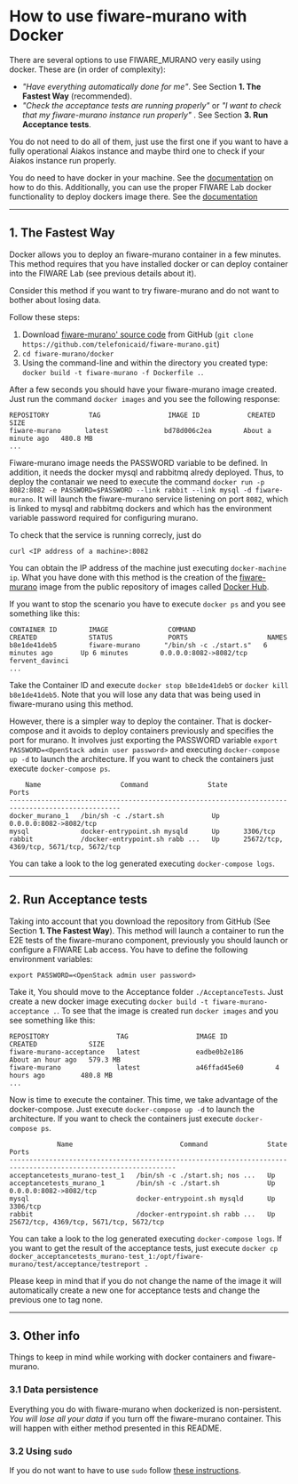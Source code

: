 
# How to use fiware-murano with Docker

There are several options to use FIWARE_MURANO very easily using docker. These are (in order of complexity):

- _"Have everything automatically done for me"_. See Section **1. The Fastest Way** (recommended).
- _"Check the acceptance tests are running properly"_ or _"I want to check that my fiware-murano instance run properly"_ . See Section **3. Run Acceptance tests**.

You do not need to do all of them, just use the first one if you want to have a fully operational Aiakos instance and maybe third one to check if your Aiakos instance run properly.

You do need to have docker in your machine. See the [documentation](https://docs.docker.com/installation/) on how to do this. Additionally, you can use the proper FIWARE Lab docker functionality to deploy dockers image there. See the [documentation](https://docs.docker.com/installation/)

----
## 1. The Fastest Way

Docker allows you to deploy an fiware-murano container in a few minutes. This method requires that you have installed docker or can deploy container into the FIWARE Lab (see previous details about it).

Consider this method if you want to try fiware-murano and do not want to bother about losing data.

Follow these steps:

1. Download [fiware-murano' source code](https://github.com/telefonicaid/fiware-murano) from GitHub (`git clone https://github.com/telefonicaid/fiware-murano.git`)
2. `cd fiware-murano/docker`
3. Using the command-line and within the directory you created type: `docker build -t fiware-murano -f Dockerfile .`.

After a few seconds you should have your fiware-murano image created. Just run the command `docker images` and you see the following response:

    REPOSITORY          TAG                 IMAGE ID            CREATED              SIZE
    fiware-murano      latest              bd78d006c2ea        About a minute ago   480.8 MB
    ...

Fiware-murano image needs the PASSWORD variable to be defined. In addition, it needs the docker mysql and rabbitmq alredy deployed.
Thus, to deploy the contanair we need
to execute the command `docker run -p 8082:8082 -e PASSWORD=$PASSWORD --link rabbit --link mysql -d fiware-murano`. It will launch the fiware-murano service
listening on port `8082`, which is linked to mysql and rabbitmq dockers and which has the environment variable password required for configuring murano.

To check that the service is running correcly, just do

	curl <IP address of a machine>:8082

You can obtain the IP address of the machine just executing `docker-machine ip`. What you have done with this method is the creation of the
 [fiware-murano](https://hub.docker.com/r/fiware/murano/) image from the public repository of images called [Docker Hub](https://hub.docker.com/).

If you want to stop the scenario you have to execute `docker ps` and you see something like this:

    CONTAINER ID        IMAGE               COMMAND                  CREATED             STATUS              PORTS                    NAMES
    b8e1de41deb5        fiware-murano      "/bin/sh -c ./start.s"   6 minutes ago       Up 6 minutes        0.0.0.0:8082->8082/tcp   fervent_davinci
    ...

Take the Container ID and execute `docker stop b8e1de41deb5` or `docker kill b8e1de41deb5`. Note that you will lose any data that was being used in
fiware-murano using this method.

However, there is a simpler way to deploy the container. That is docker-compose and it avoids to deploy containers previously and specifies the port for
murano. It involves just exporting the PASSWORD variable `export PASSWORD=<OpenStack admin user password>` and executing `docker-compose up -d` to
launch the architecture. If you want to check the containers just execute `docker-compose ps`.

        Name                    Command               State                    Ports
    --------------------------------------------------------------------------------------------------
    docker_murano_1   /bin/sh -c ./start.sh            Up      0.0.0.0:8082->8082/tcp
    mysql             docker-entrypoint.sh mysqld      Up      3306/tcp
    rabbit            /docker-entrypoint.sh rabb ...   Up      25672/tcp, 4369/tcp, 5671/tcp, 5672/tcp


You can take a look to the log generated executing `docker-compose logs`.

----
## 2. Run Acceptance tests

Taking into account that you download the repository from GitHub (See Section **1. The Fastest Way**). This method will launch a container to run the
E2E tests of the fiware-murano component, previously you should launch or configure a FIWARE Lab access. You have to define the following
environment variables:

    export PASSWORD=<OpenStack admin user password>

Take it, You should move to the Acceptance folder `./AcceptanceTests`. Just create a new docker image executing `docker build -t fiware-murano-acceptance .`. To see that the image is created run `docker images` and you see something like this:

    REPOSITORY                 TAG                 IMAGE ID            CREATED             SIZE
    fiware-murano-acceptance   latest              eadbe0b2e186        About an hour ago   579.3 MB
    fiware-murano              latest              a46ffad45e60        4 hours ago         480.8 MB
    ...

Now is time to execute the container. This time, we take advantage of the docker-compose. Just execute `docker-compose up -d` to launch the architecture.
If you want to check the containers just execute `docker-compose ps`.

                Name                           Command               State                    Ports
    ----------------------------------------------------------------------------------------------------------------
    acceptancetests_murano-test_1   /bin/sh -c ./start.sh; nos ...   Up
    acceptancetests_murano_1        /bin/sh -c ./start.sh            Up      0.0.0.0:8082->8082/tcp
    mysql                           docker-entrypoint.sh mysqld      Up      3306/tcp
    rabbit                          /docker-entrypoint.sh rabb ...   Up      25672/tcp, 4369/tcp, 5671/tcp, 5672/tcp

You can take a look to the log generated executing `docker-compose logs`. If you want to get the result of the acceptance tests, just execute
  `docker cp docker_acceptancetests_murano-test_1:/opt/fiware-murano/test/acceptance/testreport .`

Please keep in mind that if you do not change the name of the image it will automatically create a new one for acceptance tests and change
the previous one to tag none.

----
## 3. Other info

Things to keep in mind while working with docker containers and fiware-murano.

### 3.1 Data persistence
Everything you do with fiware-murano when dockerized is non-persistent. *You will lose all your data* if you turn off the fiware-murano container. This will happen with either method presented in this README.

### 3.2 Using `sudo`

If you do not want to have to use `sudo` follow [these instructions](http://askubuntu.com/questions/477551/how-can-i-use-docker-without-sudo).
   
